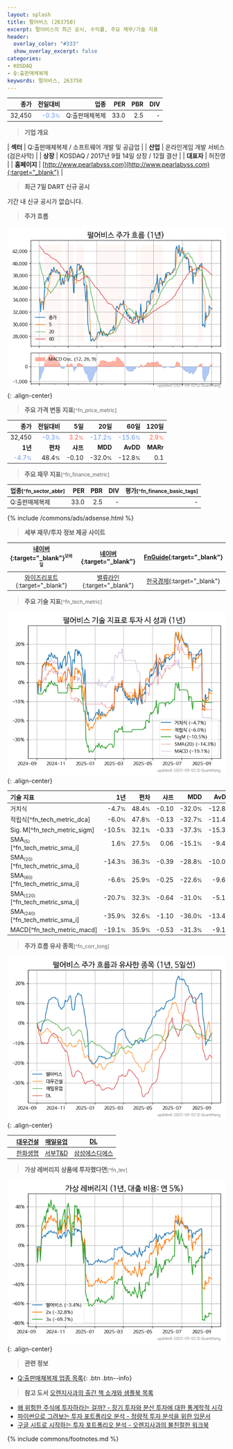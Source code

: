 ```yaml
---
layout: splash
title: 펄어비스 (263750)
excerpt: 펄어비스의 최근 공시, 수익률, 주요 재무/기술 지표
header:
  overlay_color: "#333"
  show_overlay_excerpt: false
categories:
- KOSDAQ
- Q:출판매체복제
keywords: 펄어비스, 263750
---
```


| **종가** | **전일대비** | **업종** | **PER** | **PBR** | **DIV** |
| -------: | -----------: | -------: | ------: | ------: | ------: |
| 32,450 | <span style="color: cornflowerblue">-0.3<small>%</small></span> | Q:출판매체복제 | 33.0 | 2.5 | - |

<!-- more -->


> **기업 개요**<a id="company"></a>

| <span style="white-space:nowrap;">**섹터**</span> | Q:출판매체복제 / 소프트웨어 개발 및 공급업 |
| <span style="white-space:nowrap;">**산업**</span> | 온라인게임 개발 서비스(검은사막) |
| <span style="white-space:nowrap;">**상장**</span> | KOSDAQ / 2017년 9월 14일 상장 / 12월 결산 |
| <span style="white-space:nowrap;">**대표자**</span> | 허진영 |
| <span style="white-space:nowrap;">**홈페이지**</span> | [http://www.pearlabyss.com](http://www.pearlabyss.com){:target="_blank"} |


> **최근 7일 DART 신규 공시**<a id="dart"></a>

기간 내 신규 공시가 없습니다.


> **주가 흐름**<a id="price"></a>

![263750](/stock/images/263750.png){: .align-center}


> **주요 가격 변동 지표**<small>[^fn_price_metric]</small>

| **종가** | **전일대비** | **5일** | **20일** | **60일** | **120일** |
| -------: | -----------: | ------: | -------: | -------: | --------: |
| 32,450 | <span style="color: cornflowerblue">-0.3<small>%</small></span> | <span style="color: tomato">3.2<small>%</small></span> | <span style="color: cornflowerblue">-17.2<small>%</small></span> | <span style="color: cornflowerblue">-15.6<small>%</small></span> | <span style="color: tomato">2.9<small>%</small></span> |
| **1년** | **편차** | **샤프** | **MDD** | **AvDD** | **MARr** |
| <span style="color: cornflowerblue">-4.7<small>%</small></span> | 48.4<small>%</small> | -0.10 | -32.0<small>%</small> | -12.8<small>%</small> | 0.1 |


> **주요 재무 지표**<small>[^fn_finance_metric]</small>

| **업종**<small>[^fn_sector_abbr]</small> | **PER** | **PBR** | **DIV** | **평가**<small>[^fn_finance_basic_tags]</small> |
| :--------------------------------------- | ------: | ------: | ------: | ----------------------------------------------: |
| Q:출판매체복제 | 33.0 | 2.5 | - | - |



{% include /commons/ads/adsense.html %}

> **세부 재무/투자 정보 제공 사이트**

| [네이버](https://m.stock.naver.com/domestic/stock/263750/finance/summary){:target="_blank"}<sup><small>모바일</small></sup> | [네이버](https://finance.naver.com/item/coinfo.naver?code=263750){:target="_blank"} | [FnGuide](https://comp.fnguide.com/SVO2/ASP/SVD_Invest.asp?gicode=A263750&MenuYn=Y){:target="_blank"} |
| :---: | :---: | :---: |
| [와이즈리포트](https://comp.wisereport.co.kr/company/c1040001.aspx?cmp_cd=263750){:target="_blank"} | [밸류라인](https://www.valueline.co.kr/finance/summary/263750){:target="_blank"} | [한국경제](https://markets.hankyung.com/stock/263750/financial-summary){:target="_blank"} |


> **주요 기술 지표**<small>[^fn_tech_metric]</small>


![263750](/stock/images/263750_tech.png){: .align-center}

| **기술 지표** | **1년** | **편차** | **샤프** | **MDD** | **AvDD** |
| :------------ | ------: | -----------: | -------: | ------: | -------: |
| 거치식 | -4.7<small>%</small> | 48.4<small>%</small> | -0.10 | -32.0<small>%</small> | -12.8<small>%</small> |
| 적립식[^fn_tech_metric_dca] | -6.0<small>%</small> | 47.8<small>%</small> | -0.13 | -32.7<small>%</small> | -11.4<small>%</small> |
| Sig. M[^fn_tech_metric_sigm] | -10.5<small>%</small> | 32.1<small>%</small> | -0.33 | -37.3<small>%</small> | -15.3<small>%</small> |
| SMA<small><sub>(5)</sub></small>[^fn_tech_metric_sma_i] | 1.6<small>%</small> | 27.5<small>%</small> | 0.06 | -15.1<small>%</small> | -9.4<small>%</small> |
| SMA<small><sub>(20)</sub></small>[^fn_tech_metric_sma_i] | -14.3<small>%</small> | 36.3<small>%</small> | -0.39 | -28.8<small>%</small> | -10.0<small>%</small> |
| SMA<small><sub>(60)</sub></small>[^fn_tech_metric_sma_i] | -6.6<small>%</small> | 25.9<small>%</small> | -0.25 | -22.6<small>%</small> | -9.6<small>%</small> |
| SMA<small><sub>(120)</sub></small>[^fn_tech_metric_sma_i] | -20.7<small>%</small> | 32.3<small>%</small> | -0.64 | -31.0<small>%</small> | -5.1<small>%</small> |
| SMA<small><sub>(240)</sub></small>[^fn_tech_metric_sma_i] | -35.9<small>%</small> | 32.6<small>%</small> | -1.10 | -36.0<small>%</small> | -13.4<small>%</small> |
| MACD[^fn_tech_metric_macd] | -19.1<small>%</small> | 35.9<small>%</small> | -0.53 | -31.3<small>%</small> | -9.1<small>%</small> |


> **주가 흐름 유사 종목**<a id="corr"></a><small>[^fn_corr_long]</small>

![263750](/stock/images/263750_corr.png){: .align-center}

|       | [대우건설](/047040/) | [매일유업](/267980/) | [DL](/000210/) |
| :---: | :------------------------------------: | :------------------------------------: | :------------------------------------: |
|       | [한화생명](/088350/) | [서부T&D](/006730/) | [삼성에스디에스](/018260/) |


> **가상 레버리지 상품에 투자했다면**<a id="2x"></a><small>[^fn_lev]</small>

![263750](/stock/images/263750_2x.png){: .align-center}


> **관련 정보**

- [Q:출판매체복제 업종 목록](/stats/sector/kosdaq_업종_출판매체복제_종목/){: .btn .btn--info}

> **참고 도서** [오렌지사과의 출간 책 소개와 샘플북 목록](https://kongdori.tistory.com/691)

- [왜 위험한 주식에 투자하라는 걸까? - 장기 투자와 분산 투자에 대한 통계학적 시각](https://kongdori.tistory.com/421)
- [파이썬으로 그려보는 투자 포트폴리오 분석  - 정량적 투자 분석을 위한 입문서](https://kongdori.tistory.com/643)
- [구글 시트로 시작하는 투자 포트폴리오 분석 - 오렌지사과의 불친절한 워크북](https://kongdori.tistory.com/449)


{% include commons/footnotes.md %}
